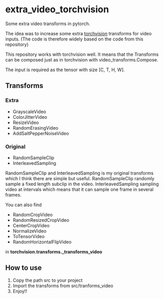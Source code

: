 # extra_video_torchvision
Some extra video transforms in pytorch.

The idea was to increase some extra [torchvision](https://github.com/pytorch/vision/tree/master/torchvision/) transforms for video inputs. (The code is therefore widely based on the code from this repository)

This repository works with torchvision well. It means that the Transforms can be composed just as in torchvision with video_transforms.Compose.

The input is required as the tensor with size [C, T, H, W].

## Transforms ##
### Extra ###
- GrayscaleVideo
- ColorJitterVideo
- ResizeVideo
- RandomErasingVideo
- AddSaltPepperNoiseVideo

### Original ###
- RandomSampleClip
- InterleavedSampling

RandomSampleClip and InterleavedSampling is my original transforms which I think there are simple but useful. 
RandomSampleClip randomly sample a fixed length subclip in the video. 
InterleavedSampling sampling video at intervals which means that it can sample one frame in several frames.

You can also find

- RandomCropVideo
- RandomResizedCropVideo
- CenterCropVideo
- NormalizeVideo
- ToTensorVideo
- RandomHorizontalFlipVideo

in **torchvision.transforms._transforms_video**

## How to use ##
1. Copy the path src to your project
2. Import the transforms from src/tranforms_video
3. Enjoy!!




